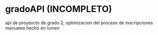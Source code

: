 # gradoAPI (INCOMPLETO)
api de proyexcto de grado 2, optimizacion del proceso de inscripciones manuales hecho en lumen
